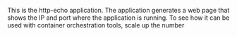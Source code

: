 This is the http-echo application.  The application generates a web page that shows the IP and port where the application is running.  To see how it can be used with container orchestration tools, scale up the number
